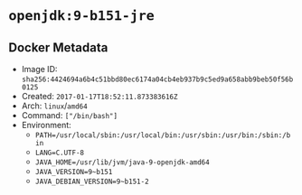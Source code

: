 # `openjdk:9-b151-jre`

## Docker Metadata

- Image ID: `sha256:4424694a6b4c51bbd80ec6174a04cb4eb937b9c5ed9a658abb9beb50f56b0125`
- Created: `2017-01-17T18:52:11.873383616Z`
- Arch: `linux`/`amd64`
- Command: `["/bin/bash"]`
- Environment:
  - `PATH=/usr/local/sbin:/usr/local/bin:/usr/sbin:/usr/bin:/sbin:/bin`
  - `LANG=C.UTF-8`
  - `JAVA_HOME=/usr/lib/jvm/java-9-openjdk-amd64`
  - `JAVA_VERSION=9~b151`
  - `JAVA_DEBIAN_VERSION=9~b151-2`
